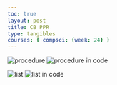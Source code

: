 ```yaml
---  
toc: true  
layout: post  
title: CB PPR  
type: tangibles  
courses: { compsci: {week: 24} }  
--- 
```

![procedure]({{site.baseurl}}/images/ppr-procedure1.png)
![procedure in code]({{site.baseurl}}/images/ppr-procedure2.png)

![list]({{site.baseurl}}/images/ppr-list1.png)
![list in code]({{site.baseurl}}/images/ppr-list2.png)
